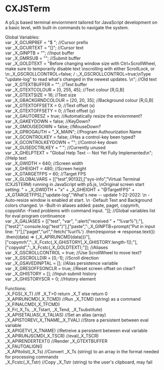 # CXJSTerm
A p5.js based terminal enviornment tailored for JavaScript development on a basic level, with built-in commands to navigate the system. 

Global Variables: <br>
var _X_GCURPREF = "$ "; //Cursor prefix<br>
var _X_GCURTEXT = "[]"; //Cursor text<br>
var _X_GINPTB = ""; //Input buffer<br>
var _X_GMRSUB = ""; //Submit buffer<br>
var _X_GOLDTEXT = "Before changing window size with Ctrl+ScrollWheel, make sure to temporarily disable text \nscrolling with either ScrollLock, or \n:_X_GSCROLLCONTROL=false; / :_X_GSCROLLCONTROL=true;\nType \"update-log\" to read what\'s changed in the newest updates. \n"; //Old text<br>
var _X_GTEXTBUFFER = ""; //Text buffer<br>
var _X_GTEXTCOLOUR = [0, 255, 45]; //Text colour [R,G,B]<br>
var _X_GTEXTSIZE = 16; //Text size<br>
var _X_GBACKGRNDCOLOUR = [20, 20, 35]; //Background colour [R,G,B]<br>
var _X_GTEXTOFFSETX = 0; //Text offset (x)<br>
var _X_GTEXTOFFSETY = 0; //Text offset (y)<br>
var _X_GAUTORESZ = true; //Automatically resize the enviornment? <br>
var _X_GAKEYDOWN = false; //KeyDown? <br>
var _X_GMOUSEDOWN = false; //MouseDown? <br>
var _X_GPROGAUTH = "_X_MAIN"; //Program Authourization Name<br>
var _X_GCONTROLKEY = false; //Has a control-key been typed? <br>
var _X_GCONTROLKEYDOWN = ""; //Control-key down<br>
var _X_GUSEDCTRLKEY = "`"; //Currently unused<br>
var _X_GHELPTEXT = "Global Help Text -- Not Yet Fully Implemented\n"; //Help text<br>
var _X_GWIDTH = 640; //Screen width<br>
var _X_GHEIGHT = 480; //Screen height<br>
var _X_GTARGETFPS = 60; //Target FPS<br>
var _X_GLOBALVARS = [["test",90132],["sys-info","Virtual Terminal (CXJSTERM) running in JavaScript with p5.js, \nOriginal screen start setting: " + _X_GWIDTH + "x" + _X_GHEIGHT + "@TargetFPS" + _X_GTARGETFPS],["update-log","What\'s new -- update 1-22-2022: \n  -Auto-resize window is enabled at start. \n  -Default Text and Background colors changed. \n  -Built-in aliases added: paste, paget, copymrh, copyold\n  -Fixed problems with command input. "]]; //Global variables list for eval program continuence<br>
var _X_GALIASES = [["test", "var", ":alert(\"received \" + \"%var%\");"],["test2",":console.log(\"test\")"],["paste",":_X_GINPTB=prompt(\"Put in input line: \")"],["paget","url",":fetch('%url%') .then(response => response.text()) .then((data) => {_X_APIRUNCMD(data)})"],["copymrh",":_X_Fcstc(_X_GHISTORY[_X_GHISTORY.length-1]);"],["copyold",":_X_Fcstc(_X_GOLDTEXT);"]]; //Aliases<br>
var _X_GSCROLLCONTROL = true; //Use ScrollWheel to move text? <br>
var _X_GSCROLLDIR = [0,-1]; //Scroll direction<br>
var _X_GSAVEDINPTAL = []; //Alias persistence variable<br>
var _X_GRESOFFSONCLR = true; //Reset screen offset on clear? <br>
var _X_GHISTORY = []; //Input-submit history<br>
var _X_GHISTORYSCR = 0; //History element<br>

Functions:<br>
_X_FGS(_X_T) //If _X_T>0 return _X_T else return 0<br>
_X_APIRUNCMD(_X_TCMD) //Run _X_TCMD (string) as a command<br>
_X_FINALCMD(_X_TFCMD)<br>
_X_Fr(_X_Ts, _X_Tstart, _X_Tend, _X_Tsubstitute)<br>
_X_APISETALIAS(_X_TALIAS) //Set an alias (array)<br>
_X_APISTOREV(_X_TNAME,_X_TVAL) //Store a persistent between eval variable<br>
_X_APIGETV(_X_TNAME) //Retreive a persistent between eval variable<br>
_X_APIRUNJSCMD(_X_TSCR) //eval(_X_TSCR)<br>
_X_APIRENDERTEXT() //Render _X_GTEXTBUFFER<br>
_X_FAUTOALIGN()<br>
_X_APItolist(_X_Ts) //Convert _X_Ts (string) to an array in the format needed for processing commands<br>
_X_Fcstc(_X_Tstr) //Copy _X_Tstr (string) to the user's clipboard, may fail<br>
